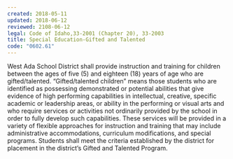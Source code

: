 ```yaml
---
created: 2018-05-11
updated: 2018-06-12
reviewed: 2108-06-12
legal: Code of Idaho,33-2001 (Chapter 20), 33-2003
title: Special Education-Gifted and Talented
code: "0602.61"
---
```


West Ada School District shall provide instruction and training for children between the ages of five (5) and eighteen (18) years of age who are gifted/talented. “Gifted/talented children” means those students who are identified as possessing demonstrated or potential abilities that give evidence of high performing capabilities in intellectual, creative, specific academic or leadership areas, or ability in the performing or visual arts and who require services or activities not ordinarily provided by the school in order to fully develop such capabilities. These services will be provided in a variety of flexible approaches for instruction and training that may include administrative accommodations, curriculum modifications, and special programs. Students shall meet the criteria established by the district for placement in the district’s Gifted and Talented Program.

